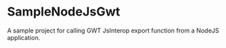 # SampleNodeJsGwt
A sample project for calling GWT JsInterop export function from a NodeJS application.
